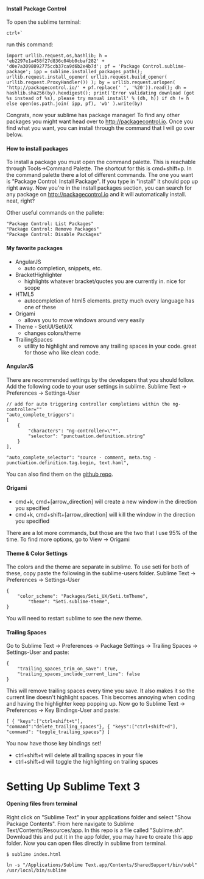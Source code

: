 #### Install Package Control

To open the sublime terminal:

    ctrl+`
  
run this command:
  
    import urllib.request,os,hashlib; h = 'eb2297e1a458f27d836c04bb0cbaf282' + 'd0e7a3098092775ccb37ca9d6b2e4b7d'; pf = 'Package Control.sublime-package'; ipp = sublime.installed_packages_path(); urllib.request.install_opener( urllib.request.build_opener( urllib.request.ProxyHandler()) ); by = urllib.request.urlopen( 'http://packagecontrol.io/' + pf.replace(' ', '%20')).read(); dh = hashlib.sha256(by).hexdigest(); print('Error validating download (got %s instead of %s), please try manual install' % (dh, h)) if dh != h else open(os.path.join( ipp, pf), 'wb' ).write(by)
  
Congrats, now your sublime has package manager! To find any other packages you might want head over to http://packagecontrol.io. Once you find what you want, you can install through the command that I will go over below.


#### How to install packages

To install a package you must open the command palette. This is reachable through Tools->Command Palette. The shortcut for this is cmd+shift+p. In the command palette there a lot of different commands. The one you want is "Package Control: Install Package". If you type in "install" it should pop up right away. Now you're in the install packages section, you can search for any package on http://packagecontrol.io and it will automatically install. neat, right?

Other useful commands on the pallete:

<pre><code>"Package Control: List Packages"
"Package Control: Remove Packages"
"Package Control: Disable Packages"
</code></pre>


####  My favorite packages

- AngularJS
  - auto completion, snippets, etc.
- BracketHighlighter
  - highlights whatever bracket/quotes you are currently in. nice for scope
- HTML5
  - autocompletion of html5 elements. pretty much every language has one of these
- Origami
  - allows you to move windows around very easily
- Theme - SetiUI/SetiUX
  - changes colors/theme
- TrailingSpaces
  - utility to highlight and remove any trailing spaces in your code. great for those who like clean code.


#### AngularJS

There are recommended settings by the developers that you should follow. Add the following code to your user settings in sublime. Sublime Text -> Preferences -> Settings-User

    // add for auto triggering controller completions within the ng-controller=""
	"auto_complete_triggers":
    [
        {
            "characters": "ng-controller=\"*",
            "selector": "punctuation.definition.string"
        }
    ],

    "auto_complete_selector": "source - comment, meta.tag - punctuation.definition.tag.begin, text.haml",



You can also find them on the [github repo](https://github.com/angular-ui/AngularJS-sublime-package#user-content-recommended-settings).

#### Origami

- cmd+k, cmd+[arrow_direction] will create a new window in the direction you specified
- cmd+k, cmd+shift+[arrow_direction] will kill the window in the direction you specified

There are a lot more commands, but those are the two that I use 95% of the time. To find more options, go to View -> Origami

#### Theme & Color Settings
The colors and the theme are separate in sublime. To use seti for both of these, copy paste the following in the sublime-users folder. Sublime Text -> Preferences -> Settings-User

<pre><code>{
	"color_scheme": "Packages/Seti_UX/Seti.tmTheme",
    	"theme": "Seti.sublime-theme",
}
</code></pre>



You will need to restart sublime to see the new theme.

#### Trailing Spaces

Go to Sublime Text -> Preferences -> Package Settings -> Trailing Spaces -> Settings-User and paste:

<pre><code>{ 
	"trailing_spaces_trim_on_save": true,
	"trailing_spaces_include_current_line": false 
}
</code></pre>

This will remove trailing spaces every time you save. It also makes it so the current line doesn't highlight spaces. This becomes annoying when coding and having the highlighter keep popping up. Now go to Sublime Text -> Preferences -> Key Bindings-User and paste:
<code><pre>[
	{ "keys":["ctrl+shift+t"], "command":"delete_trailing_spaces"},
	{ "keys":["ctrl+shift+d"], "command": "toggle_trailing_spaces"}
]
</code></pre>

You now have those key bindings set! 
- ctrl+shift+t will delete all trailing spaces in your file
- ctrl+shift+d will toggle the highlighting on trailing spaces

# Setting Up Sublime Text 3

#### Opening files from terminal

Right click on "Sublime Text" in your applications folder and select "Show Package Contents". From here navigate to Sublime Text/Contents/Resources/app. In this repo is a file called "Sublime.sh". Download this and put it in the app folder, you may have to create this app folder. Now you can open files directly in sublime from terminal.
	
    $ sublime index.html	
    
    ln -s "/Applications/Sublime Text.app/Contents/SharedSupport/bin/subl" /usr/local/bin/sublime

